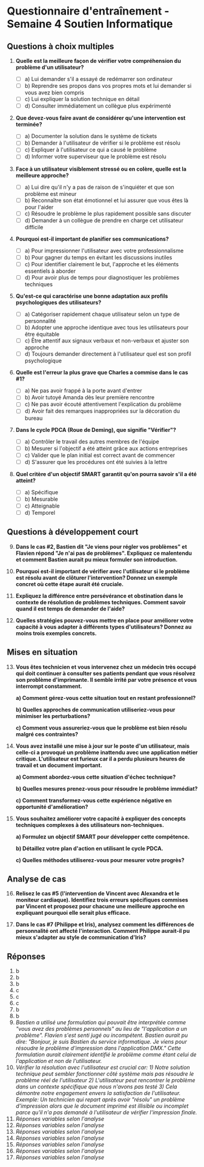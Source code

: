 # Questionnaire d'entraînement - Semaine 4 Soutien Informatique

## Questions à choix multiples

1. **Quelle est la meilleure façon de vérifier votre compréhension du problème d'un utilisateur?**

   - [ ] a) Lui demander s'il a essayé de redémarrer son ordinateur
   - [ ] b) Reprendre ses propos dans vos propres mots et lui demander si vous avez bien compris
   - [ ] c) Lui expliquer la solution technique en détail
   - [ ] d) Consulter immédiatement un collègue plus expérimenté

2. **Que devez-vous faire avant de considérer qu'une intervention est terminée?**

   - [ ] a) Documenter la solution dans le système de tickets
   - [ ] b) Demander à l'utilisateur de vérifier si le problème est résolu
   - [ ] c) Expliquer à l'utilisateur ce qui a causé le problème
   - [ ] d) Informer votre superviseur que le problème est résolu

3. **Face à un utilisateur visiblement stressé ou en colère, quelle est la meilleure approche?**

   - [ ] a) Lui dire qu'il n'y a pas de raison de s'inquiéter et que son problème est mineur
   - [ ] b) Reconnaître son état émotionnel et lui assurer que vous êtes là pour l'aider
   - [ ] c) Résoudre le problème le plus rapidement possible sans discuter
   - [ ] d) Demander à un collègue de prendre en charge cet utilisateur difficile

4. **Pourquoi est-il important de planifier ses communications?**

   - [ ] a) Pour impressionner l'utilisateur avec votre professionnalisme
   - [ ] b) Pour gagner du temps en évitant les discussions inutiles
   - [ ] c) Pour identifier clairement le but, l'approche et les éléments essentiels à aborder
   - [ ] d) Pour avoir plus de temps pour diagnostiquer les problèmes techniques

5. **Qu'est-ce qui caractérise une bonne adaptation aux profils psychologiques des utilisateurs?**

   - [ ] a) Catégoriser rapidement chaque utilisateur selon un type de personnalité
   - [ ] b) Adopter une approche identique avec tous les utilisateurs pour être équitable
   - [ ] c) Être attentif aux signaux verbaux et non-verbaux et ajuster son approche
   - [ ] d) Toujours demander directement à l'utilisateur quel est son profil psychologique

6. **Quelle est l'erreur la plus grave que Charles a commise dans le cas #1?**

   - [ ] a) Ne pas avoir frappé à la porte avant d'entrer
   - [ ] b) Avoir tutoyé Amanda dès leur première rencontre
   - [ ] c) Ne pas avoir écouté attentivement l'explication du problème
   - [ ] d) Avoir fait des remarques inappropriées sur la décoration du bureau

7. **Dans le cycle PDCA (Roue de Deming), que signifie "Vérifier"?**

   - [ ] a) Contrôler le travail des autres membres de l'équipe
   - [ ] b) Mesurer si l'objectif a été atteint grâce aux actions entreprises
   - [ ] c) Valider que le plan initial est correct avant de commencer
   - [ ] d) S'assurer que les procédures ont été suivies à la lettre

8. **Quel critère d'un objectif SMART garantit qu'on pourra savoir s'il a été atteint?**

   - [ ] a) Spécifique
   - [ ] b) Mesurable
   - [ ] c) Atteignable
   - [ ] d) Temporel

## Questions à développement court

9. **Dans le cas #2, Bastien dit "Je viens pour régler vos problèmes" et Flavien répond "Je n'ai pas de problèmes". Expliquez ce malentendu et comment Bastien aurait pu mieux formuler son introduction.**

10. **Pourquoi est-il important de vérifier avec l'utilisateur si le problème est résolu avant de clôturer l'intervention? Donnez un exemple concret où cette étape aurait été cruciale.**

11. **Expliquez la différence entre persévérance et obstination dans le contexte de résolution de problèmes techniques. Comment savoir quand il est temps de demander de l'aide?**

12. **Quelles stratégies pouvez-vous mettre en place pour améliorer votre capacité à vous adapter à différents types d'utilisateurs? Donnez au moins trois exemples concrets.**

## Mises en situation

13. **Vous êtes technicien et vous intervenez chez un médecin très occupé qui doit continuer à consulter ses patients pendant que vous résolvez son problème d'imprimante. Il semble irrité par votre présence et vous interrompt constamment.**

    **a) Comment gérez-vous cette situation tout en restant professionnel?**

    **b) Quelles approches de communication utiliseriez-vous pour minimiser les perturbations?**

    **c) Comment vous assureriez-vous que le problème est bien résolu malgré ces contraintes?**

14. **Vous avez installé une mise à jour sur le poste d'un utilisateur, mais celle-ci a provoqué un problème inattendu avec une application métier critique. L'utilisateur est furieux car il a perdu plusieurs heures de travail et un document important.**

    **a) Comment abordez-vous cette situation d'échec technique?**

    **b) Quelles mesures prenez-vous pour résoudre le problème immédiat?**

    **c) Comment transformez-vous cette expérience négative en opportunité d'amélioration?**

15. **Vous souhaitez améliorer votre capacité à expliquer des concepts techniques complexes à des utilisateurs non-techniques.**

    **a) Formulez un objectif SMART pour développer cette compétence.**

    **b) Détaillez votre plan d'action en utilisant le cycle PDCA.**

    **c) Quelles méthodes utiliserez-vous pour mesurer votre progrès?**

## Analyse de cas

16. **Relisez le cas #5 (l'intervention de Vincent avec Alexandra et le moniteur cardiaque). Identifiez trois erreurs spécifiques commises par Vincent et proposez pour chacune une meilleure approche en expliquant pourquoi elle serait plus efficace.**

17. **Dans le cas #7 (Philippe et Iris), analysez comment les différences de personnalité ont affecté l'interaction. Comment Philippe aurait-il pu mieux s'adapter au style de communication d'Iris?**

## Réponses

1. b
2. b
3. b
4. c
5. c
6. c
7. b
8. b
9. _Bastien a utilisé une formulation qui pouvait être interprétée comme "vous avez des problèmes personnels" au lieu de "l'application a un problème". Flavien s'est senti jugé ou incompétent. Bastien aurait pu dire: "Bonjour, je suis Bastien du service informatique. Je viens pour résoudre le problème d'impression dans l'application DMX." Cette formulation aurait clairement identifié le problème comme étant celui de l'application et non de l'utilisateur._
10. _Vérifier la résolution avec l'utilisateur est crucial car: 1) Notre solution technique peut sembler fonctionner côté système mais pas résoudre le problème réel de l'utilisateur 2) L'utilisateur peut rencontrer le problème dans un contexte spécifique que nous n'avons pas testé 3) Cela démontre notre engagement envers la satisfaction de l'utilisateur. Exemple: Un technicien qui repart après avoir "résolu" un problème d'impression alors que le document imprimé est illisible ou incomplet parce qu'il n'a pas demandé à l'utilisateur de vérifier l'impression finale._
11. _Réponses variables selon l'analyse_
12. _Réponses variables selon l'analyse_
13. _Réponses variables selon l'analyse_
14. _Réponses variables selon l'analyse_
15. _Réponses variables selon l'analyse_
16. _Réponses variables selon l'analyse_
17. _Réponses variables selon l'analyse_
